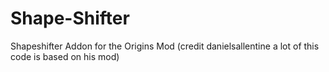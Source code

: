 # Shape-Shifter
Shapeshifter Addon for the Origins Mod (credit danielsallentine a lot of this code is based on his mod)
